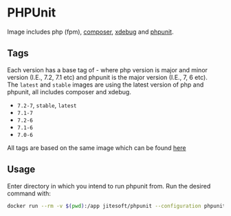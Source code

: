 # PHPUnit

Image includes php (fpm), [composer](https://getcomposer.org/), [xdebug](https://xdebug.org/) and [phpunit](https://phpunit.de/).

## Tags

Each version has a base tag of <php-version>-<php-unit-version> where php version is major and minor version (I.E., 7.2, 7.1 etc) and phpunit is the major version (I.E., 7, 6 etc).  
The `latest` and `stable` images are using the latest version of php and phpunit, all includes composer and xdebug.

* `7.2-7`, `stable`, `latest`
* `7.1-7`
* `7.2-6`
* `7.1-6`
* `7.0-6`

All tags are based on the same image which can be found [here](https://github.com/jitesoft/docker-phpunit/blob/master/Dockerfile)

## Usage

Enter directory in which you intend to run phpunit from. Run the desired command with:

```bash
docker run --rm -v $(pwd):/app jitesoft/phpunit --configuration phpunit.xml
```
